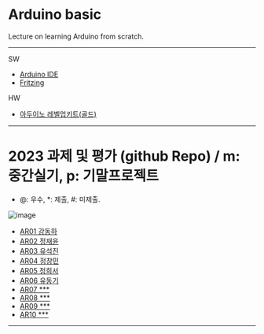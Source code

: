 # Arduino basic
Lecture on learning Arduino from scratch.


---

SW

- [Arduino IDE](https://www.arduino.cc/)
- [Fritzing](http://fritzing.org/download/)

HW

- [아두이노 레벨업키트(골드)](https://www.devicemart.co.kr/goods/view?no=12170416)

---

# 2023 과제 및 평가 (github Repo) / m: 중간실기, p: 기말프로젝트
* @: 우수, *: 제출, #: 미제출.  

![image](https://user-images.githubusercontent.com/8246219/222323272-916b2cda-5ede-4932-8352-c760babd8a2c.png)

- [AR01 강동하]()
- [AR02 정재윤]()
- [AR03 유석진]()
- [AR04 정창민]()
- [AR05 정희서]()
- [AR06 유동기]()
- [AR07 ***]()
- [AR08 ***]()
- [AR09 ***]()
- [AR10 ***]()

---




